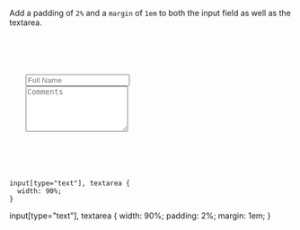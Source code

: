 Add a padding of `2%`
and
a `margin` of `1em`
to both the input field as well as the
textarea.

<Editor lang="css" type="exercise">
<code>
<panel lang="html">
<form>
  <div>
    <input type="text" placeholder="Full Name" />
    <textarea rows="5" placeholder="Comments"></textarea>
  </div>
</form>
</panel>
<panel lang="css">
input[type="text"], textarea {
  width: 90%;
}
</panel>
</code>

<solution>
input[type="text"], textarea {
  width: 90%;
  padding: 2%;
  margin: 1em;
}
</solution>
</Editor>